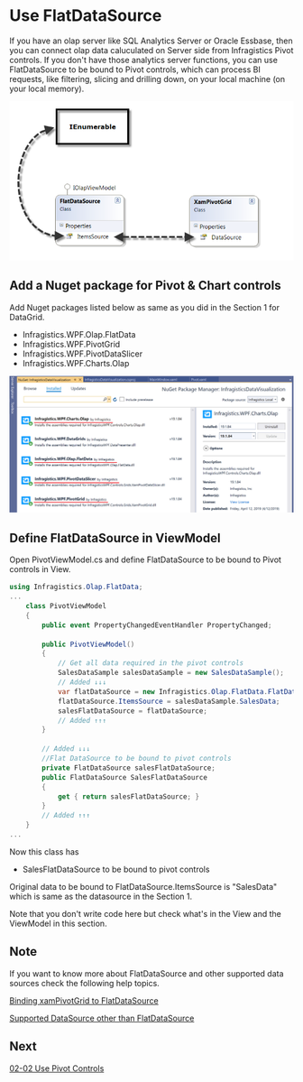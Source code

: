 # Use FlatDataSource

If you have an olap server like SQL Analytics Server or Oracle Essbase, then you can connect olap data caluculated on Server side from Infragistics Pivot controls. If you don't have those analytics server functions, you can use FlatDataSource to be bound to Pivot controls, which can process BI requests, like filtering, slicing and drilling down, on your local machine (on your local memory).

![](../assets/02-01-01.png)


## Add a Nuget package for Pivot & Chart controls

Add Nuget packages listed below as same as you did in the Section 1 for DataGrid.

- Infragistics.WPF.Olap.FlatData
- Infragistics.WPF.PivotGrid
- Infragistics.WPF.PivotDataSlicer
- Infragistics.WPF.Charts.Olap

![](../assets/02-02-01.png)

## Define FlatDataSource in ViewModel

Open PivotViewModel.cs and define FlatDataSource to be bound to Pivot controls in View.

```cs
using Infragistics.Olap.FlatData;
...
    class PivotViewModel
    {
        public event PropertyChangedEventHandler PropertyChanged;

        public PivotViewModel()
        {
            // Get all data required in the pivot controls
            SalesDataSample salesDataSample = new SalesDataSample();
            // Added ↓↓↓
            var flatDataSource = new Infragistics.Olap.FlatData.FlatDataSource();
            flatDataSource.ItemsSource = salesDataSample.SalesData;
            salesFlatDataSource = flatDataSource;
            // Added ↑↑↑
        }

        // Added ↓↓↓
        //Flat DataSource to be bound to pivot controls
        private FlatDataSource salesFlatDataSource;
        public FlatDataSource SalesFlatDataSource
        {
            get { return salesFlatDataSource; }
        }
        // Added ↑↑↑
    }
...
```

Now this class has
 - SalesFlatDataSource to be bound to pivot controls

Original data to be bound to FlatDataSource.ItemsSource is "SalesData" which is same as the datasource in the Section 1.

Note that you don't write code here but check what's in the View and the ViewModel in this section.

## Note

If you want to know more about FlatDataSource and other supported data sources check the following help topics.

[Binding xamPivotGrid to FlatDataSource](https://www.infragistics.com/help/wpf/xampivotgrid-databinding-using-flatdatasource)

[Supported DataSource other than FlatDataSource](https://www.infragistics.com/help/wpf/xampivotgrid-binding-data-to-the-xampivotgrid)

## Next
[02-02 Use Pivot Controls](02-02-Use-Pivot-Controls.md)
